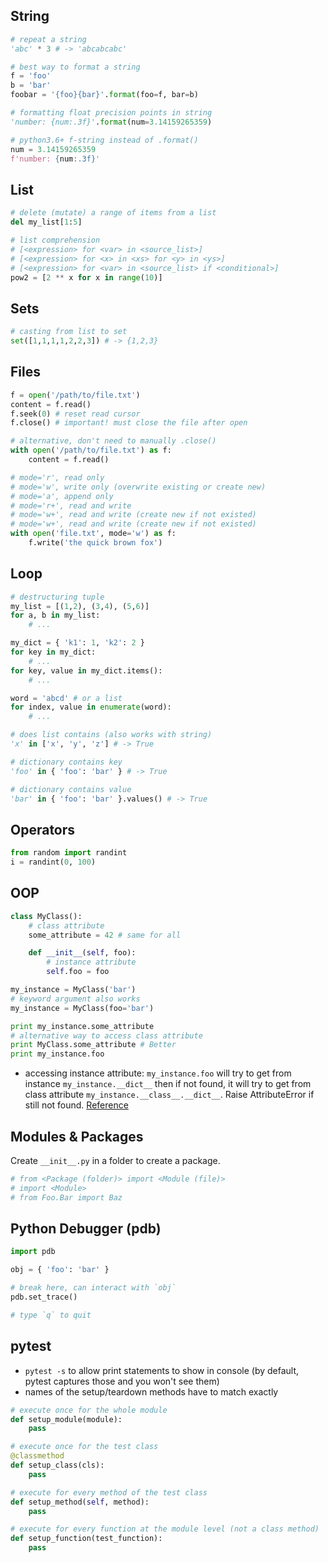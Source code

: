 ## String

```python
# repeat a string
'abc' * 3 # -> 'abcabcabc'

# best way to format a string
f = 'foo'
b = 'bar'
foobar = '{foo}{bar}'.format(foo=f, bar=b)

# formatting float precision points in string
'number: {num:.3f}'.format(num=3.14159265359)

# python3.6+ f-string instead of .format()
num = 3.14159265359
f'number: {num:.3f}'
```

## List

```python
# delete (mutate) a range of items from a list
del my_list[1:5]

# list comprehension
# [<expression> for <var> in <source_list>]
# [<expression> for <x> in <xs> for <y> in <ys>]
# [<expression> for <var> in <source_list> if <conditional>]
pow2 = [2 ** x for x in range(10)]
```

## Sets

```python
# casting from list to set
set([1,1,1,1,2,2,3]) # -> {1,2,3}
```

## Files

```python
f = open('/path/to/file.txt')
content = f.read()
f.seek(0) # reset read cursor
f.close() # important! must close the file after open

# alternative, don't need to manually .close()
with open('/path/to/file.txt') as f:
    content = f.read()

# mode='r', read only
# mode='w', write only (overwrite existing or create new)
# mode='a', append only
# mode='r+', read and write
# mode='w+', read and write (create new if not existed)
# mode='w+', read and write (create new if not existed)
with open('file.txt', mode='w') as f:
    f.write('the quick brown fox')
```

## Loop

```python
# destructuring tuple
my_list = [(1,2), (3,4), (5,6)]
for a, b in my_list:
    # ...

my_dict = { 'k1': 1, 'k2': 2 }
for key in my_dict:
    # ...
for key, value in my_dict.items():
    # ...

word = 'abcd' # or a list
for index, value in enumerate(word):
    # ...

# does list contains (also works with string)
'x' in ['x', 'y', 'z'] # -> True

# dictionary contains key
'foo' in { 'foo': 'bar' } # -> True

# dictionary contains value
'bar' in { 'foo': 'bar' }.values() # -> True
```

## Operators

```python
from random import randint
i = randint(0, 100)
```

## OOP

```python
class MyClass():
    # class attribute
    some_attribute = 42 # same for all 

    def __init__(self, foo):
        # instance attribute
        self.foo = foo

my_instance = MyClass('bar')
# keyword argument also works
my_instance = MyClass(foo='bar')

print my_instance.some_attribute 
# alternative way to access class attribute
print MyClass.some_attribute # Better
print my_instance.foo
```

- accessing instance attribute: `my_instance.foo` will try to get from instance `my_instance.__dict__` then if not found, it will try to get from class attribute `my_instance.__class__.__dict__`. Raise AttributeError if still not found. [Reference](https://www.toptal.com/python/python-class-attributes-an-overly-thorough-guide)

## Modules & Packages

Create `__init__.py` in a folder to create a package.

```python
# from <Package (folder)> import <Module (file)>
# import <Module>
# from Foo.Bar import Baz
```

## Python Debugger (pdb)

```python
import pdb

obj = { 'foo': 'bar' }

# break here, can interact with `obj`
pdb.set_trace()

# type `q` to quit
```

## pytest

- `pytest -s` to allow print statements to show in console (by default, pytest captures those and you won't see them)
- names of the setup/teardown methods have to match exactly

```python
# execute once for the whole module
def setup_module(module):
    pass

# execute once for the test class
@classmethod
def setup_class(cls):
    pass

# execute for every method of the test class
def setup_method(self, method):
    pass

# execute for every function at the module level (not a class method)
def setup_function(test_function):
    pass
```